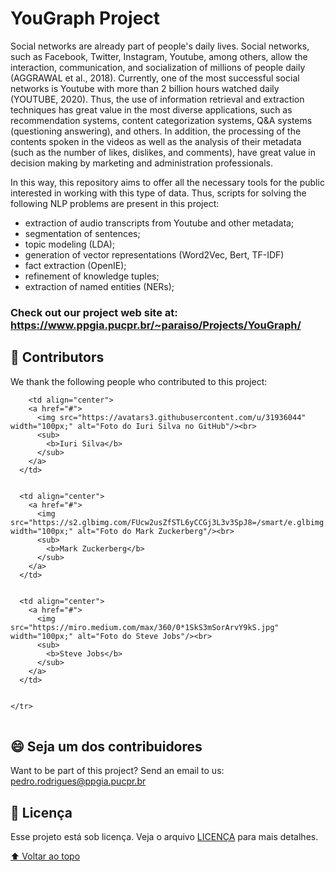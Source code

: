 # YouGraph Project

Social networks are already part of people's daily lives. Social networks, such as Facebook, Twitter, Instagram, Youtube, among others, allow the interaction, communication, and socialization of millions of people daily (AGGRAWAL et al., 2018). Currently, one of the most successful social networks is Youtube with more than 2 billion hours watched daily (YOUTUBE, 2020). Thus, the use of information retrieval and extraction techniques has great value in the most diverse applications, such as recommendation systems, content categorization systems, Q&A systems (questioning answering), and others. In addition, the processing of the contents spoken in the videos as well as the analysis of their metadata (such as the number of likes, dislikes, and comments), have great value in decision making by marketing and administration professionals.

In this way, this repository aims to offer all the necessary tools for the public interested in working with this type of data. Thus, scripts for solving the following NLP problems are present in this project:

* extraction of audio transcripts from Youtube and other metadata;
* segmentation of sentences;
* topic modeling (LDA);
* generation of vector representations (Word2Vec, Bert, TF-IDF)
* fact extraction (OpenIE);
* refinement of knowledge tuples;
* extraction of named entities (NERs);


### Check out our project web site at: https://www.ppgia.pucpr.br/~paraiso/Projects/YouGraph/

## 🤝 Contributors

We thank the following people who contributed to this project:

<table>
    <tr>
      

        <td align="center">
        <a href="#">
          <img src="https://avatars3.githubusercontent.com/u/31936044" width="100px;" alt="Foto do Iuri Silva no GitHub"/><br>
          <sub>
            <b>Iuri Silva</b>
          </sub>
        </a>
      </td>


      <td align="center">
        <a href="#">
          <img src="https://s2.glbimg.com/FUcw2usZfSTL6yCCGj3L3v3SpJ8=/smart/e.glbimg.com/og/ed/f/original/2019/04/25/zuckerberg_podcast.jpg" width="100px;" alt="Foto do Mark Zuckerberg"/><br>
          <sub>
            <b>Mark Zuckerberg</b>
          </sub>
        </a>
      </td>

      
      <td align="center">
        <a href="#">
          <img src="https://miro.medium.com/max/360/0*1SkS3mSorArvY9kS.jpg" width="100px;" alt="Foto do Steve Jobs"/><br>
          <sub>
            <b>Steve Jobs</b>
          </sub>
        </a>
      </td>


    </tr>
  </table>


## 😄 Seja um dos contribuidores<br>

Want to be part of this project? Send an email to us: pedro.rodrigues@ppgia.pucpr.br

## 📝 Licença

Esse projeto está sob licença. Veja o arquivo [LICENÇA](LICENSE.md) para mais detalhes.

[⬆ Voltar ao topo](#nome-do-projeto)<br>
